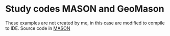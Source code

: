 # Study codes MASON and GeoMason

These examples are not created by me, in this case are modified to compile to IDE. Source code in [MASON](https://github.com/eclab/mason)
